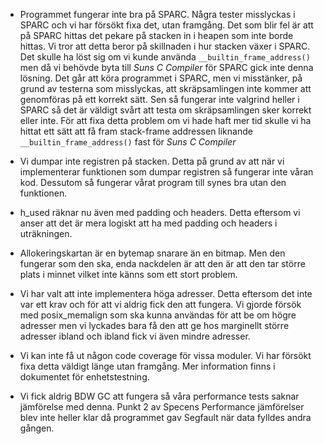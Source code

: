 
* Programmet fungerar inte bra på SPARC. Några tester misslyckas i SPARC och vi har försökt fixa det, utan framgång. Det som blir fel är att på SPARC hittas det pekare på stacken in i heapen som inte borde hittas. Vi tror att detta beror på skillnaden i hur stacken växer i SPARC. Det skulle ha löst sig om vi kunde använda `__builtin_frame_address()` men då vi behövde byta till _Suns C Compiler_ för SPARC gick inte denna lösning. Det går att köra programmet i SPARC, men vi misstänker, på grund av testerna som misslyckas, att skräpsamlingen inte kommer att genomföras på ett korrekt sätt. Sen så fungerar inte valgrind heller i SPARC så det är väldigt svårt att testa om skräpsamlingen sker korrekt eller inte. För att fixa detta problem om vi hade haft mer tid skulle vi ha hittat ett sätt att få fram stack-frame addressen liknande `__builtin_frame_address()` fast för _Suns C Compiler_

* Vi dumpar inte registren på stacken. Detta på grund av att när vi implementerar funktionen som dumpar registren så fungerar inte våran kod. Dessutom så fungerar vårat program till synes bra utan den funktionen.

* h_used räknar nu även med padding och headers. Detta eftersom vi anser att det är mera logiskt att ha med padding och headers i uträkningen.

* Allokeringskartan är en bytemap snarare än en bitmap. Men den fungerar som den ska, enda nackdelen är att den är att den tar större plats i minnet vilket inte känns som ett stort problem. 

* Vi har valt att inte implementera höga adresser. Detta eftersom det inte var ett krav och för att vi aldrig fick den att fungera. Vi gjorde försök med posix_memalign som ska kunna användas för att be om högre adresser men vi lyckades bara få den att ge hos marginellt större adresser ibland och ibland fick vi även mindre adresser.

* Vi kan inte få ut någon code coverage för vissa moduler. Vi har försökt fixa detta väldigt länge utan framgång. Mer information finns i dokumentet för enhetstestning. 

* Vi fick aldrig BDW GC att fungera så våra performance tests saknar jämförelse med denna. Punkt 2 av Specens Performance jämförelser blev inte heller klar då programmet gav Segfault när data fylldes andra gången.
